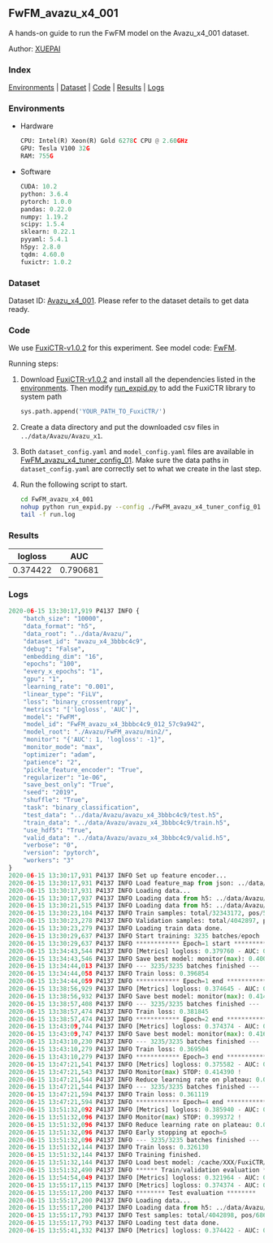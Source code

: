 ## FwFM_avazu_x4_001

A hands-on guide to run the FwFM model on the Avazu_x4_001 dataset.

Author: [XUEPAI](https://github.com/xue-pai)

### Index
[Environments](#Environments) | [Dataset](#Dataset) | [Code](#Code) | [Results](#Results) | [Logs](#Logs)

### Environments
+ Hardware

  ```python
  CPU: Intel(R) Xeon(R) Gold 6278C CPU @ 2.60GHz
  GPU: Tesla V100 32G
  RAM: 755G

  ```

+ Software

  ```python
  CUDA: 10.2
  python: 3.6.4
  pytorch: 1.0.0
  pandas: 0.22.0
  numpy: 1.19.2
  scipy: 1.5.4
  sklearn: 0.22.1
  pyyaml: 5.4.1
  h5py: 2.8.0
  tqdm: 4.60.0
  fuxictr: 1.0.2
  ```

### Dataset
Dataset ID: [Avazu_x4_001](https://github.com/openbenchmark/BARS/blob/master/ctr_prediction/datasets/Avazu/README.md#Avazu_x4_001). Please refer to the dataset details to get data ready.

### Code

We use [FuxiCTR-v1.0.2](fuxictr_url) for this experiment. See model code: [FwFM](https://github.com/xue-pai/FuxiCTR/blob/v1.0.2/fuxictr/pytorch/models/FwFM.py).

Running steps:

1. Download [FuxiCTR-v1.0.2](fuxictr_url) and install all the dependencies listed in the [environments](#environments). Then modify [run_expid.py](./run_expid.py#L5) to add the FuxiCTR library to system path
    
    ```python
    sys.path.append('YOUR_PATH_TO_FuxiCTR/')
    ```

2. Create a data directory and put the downloaded csv files in `../data/Avazu/Avazu_x1`.

3. Both `dataset_config.yaml` and `model_config.yaml` files are available in [FwFM_avazu_x4_tuner_config_01](./FwFM_avazu_x4_tuner_config_01). Make sure the data paths in `dataset_config.yaml` are correctly set to what we create in the last step.

4. Run the following script to start.

    ```bash
    cd FwFM_avazu_x4_001
    nohup python run_expid.py --config ./FwFM_avazu_x4_tuner_config_01 --expid FwFM_avazu_x4_012_3a5f1b67 --gpu 0 > run.log &
    tail -f run.log
    ```

### Results

| logloss | AUC  |
|:--------------------:|:--------------------:|
| 0.374422 | 0.790681  |


### Logs
```python
2020-06-15 13:30:17,919 P4137 INFO {
    "batch_size": "10000",
    "data_format": "h5",
    "data_root": "../data/Avazu/",
    "dataset_id": "avazu_x4_3bbbc4c9",
    "debug": "False",
    "embedding_dim": "16",
    "epochs": "100",
    "every_x_epochs": "1",
    "gpu": "1",
    "learning_rate": "0.001",
    "linear_type": "FiLV",
    "loss": "binary_crossentropy",
    "metrics": "['logloss', 'AUC']",
    "model": "FwFM",
    "model_id": "FwFM_avazu_x4_3bbbc4c9_012_57c9a942",
    "model_root": "./Avazu/FwFM_avazu/min2/",
    "monitor": "{'AUC': 1, 'logloss': -1}",
    "monitor_mode": "max",
    "optimizer": "adam",
    "patience": "2",
    "pickle_feature_encoder": "True",
    "regularizer": "1e-06",
    "save_best_only": "True",
    "seed": "2019",
    "shuffle": "True",
    "task": "binary_classification",
    "test_data": "../data/Avazu/avazu_x4_3bbbc4c9/test.h5",
    "train_data": "../data/Avazu/avazu_x4_3bbbc4c9/train.h5",
    "use_hdf5": "True",
    "valid_data": "../data/Avazu/avazu_x4_3bbbc4c9/valid.h5",
    "verbose": "0",
    "version": "pytorch",
    "workers": "3"
}
2020-06-15 13:30:17,931 P4137 INFO Set up feature encoder...
2020-06-15 13:30:17,931 P4137 INFO Load feature_map from json: ../data/Avazu/avazu_x4_3bbbc4c9/feature_map.json
2020-06-15 13:30:17,931 P4137 INFO Loading data...
2020-06-15 13:30:17,937 P4137 INFO Loading data from h5: ../data/Avazu/avazu_x4_3bbbc4c9/train.h5
2020-06-15 13:30:21,515 P4137 INFO Loading data from h5: ../data/Avazu/avazu_x4_3bbbc4c9/valid.h5
2020-06-15 13:30:23,104 P4137 INFO Train samples: total/32343172, pos/5492052, neg/26851120, ratio/16.98%
2020-06-15 13:30:23,278 P4137 INFO Validation samples: total/4042897, pos/686507, neg/3356390, ratio/16.98%
2020-06-15 13:30:23,279 P4137 INFO Loading train data done.
2020-06-15 13:30:29,637 P4137 INFO Start training: 3235 batches/epoch
2020-06-15 13:30:29,637 P4137 INFO ************ Epoch=1 start ************
2020-06-15 13:34:43,544 P4137 INFO [Metrics] logloss: 0.379760 - AUC: 0.780668
2020-06-15 13:34:43,546 P4137 INFO Save best model: monitor(max): 0.400908
2020-06-15 13:34:44,013 P4137 INFO --- 3235/3235 batches finished ---
2020-06-15 13:34:44,058 P4137 INFO Train loss: 0.396854
2020-06-15 13:34:44,059 P4137 INFO ************ Epoch=1 end ************
2020-06-15 13:38:56,929 P4137 INFO [Metrics] logloss: 0.374645 - AUC: 0.789315
2020-06-15 13:38:56,932 P4137 INFO Save best model: monitor(max): 0.414671
2020-06-15 13:38:57,408 P4137 INFO --- 3235/3235 batches finished ---
2020-06-15 13:38:57,474 P4137 INFO Train loss: 0.381845
2020-06-15 13:38:57,474 P4137 INFO ************ Epoch=2 end ************
2020-06-15 13:43:09,744 P4137 INFO [Metrics] logloss: 0.374374 - AUC: 0.790695
2020-06-15 13:43:09,747 P4137 INFO Save best model: monitor(max): 0.416321
2020-06-15 13:43:10,230 P4137 INFO --- 3235/3235 batches finished ---
2020-06-15 13:43:10,279 P4137 INFO Train loss: 0.369504
2020-06-15 13:43:10,279 P4137 INFO ************ Epoch=3 end ************
2020-06-15 13:47:21,541 P4137 INFO [Metrics] logloss: 0.375582 - AUC: 0.789973
2020-06-15 13:47:21,543 P4137 INFO Monitor(max) STOP: 0.414390 !
2020-06-15 13:47:21,544 P4137 INFO Reduce learning rate on plateau: 0.000100
2020-06-15 13:47:21,544 P4137 INFO --- 3235/3235 batches finished ---
2020-06-15 13:47:21,594 P4137 INFO Train loss: 0.361119
2020-06-15 13:47:21,594 P4137 INFO ************ Epoch=4 end ************
2020-06-15 13:51:32,092 P4137 INFO [Metrics] logloss: 0.385940 - AUC: 0.785312
2020-06-15 13:51:32,096 P4137 INFO Monitor(max) STOP: 0.399372 !
2020-06-15 13:51:32,096 P4137 INFO Reduce learning rate on plateau: 0.000010
2020-06-15 13:51:32,096 P4137 INFO Early stopping at epoch=5
2020-06-15 13:51:32,096 P4137 INFO --- 3235/3235 batches finished ---
2020-06-15 13:51:32,144 P4137 INFO Train loss: 0.326130
2020-06-15 13:51:32,144 P4137 INFO Training finished.
2020-06-15 13:51:32,144 P4137 INFO Load best model: /cache/XXX/FuxiCTR/benchmarks/Avazu/FwFM_avazu/min2/avazu_x4_3bbbc4c9/FwFM_avazu_x4_3bbbc4c9_012_57c9a942_model.ckpt
2020-06-15 13:51:32,490 P4137 INFO ****** Train/validation evaluation ******
2020-06-15 13:54:54,049 P4137 INFO [Metrics] logloss: 0.321964 - AUC: 0.863177
2020-06-15 13:55:17,115 P4137 INFO [Metrics] logloss: 0.374374 - AUC: 0.790695
2020-06-15 13:55:17,200 P4137 INFO ******** Test evaluation ********
2020-06-15 13:55:17,200 P4137 INFO Loading data...
2020-06-15 13:55:17,200 P4137 INFO Loading data from h5: ../data/Avazu/avazu_x4_3bbbc4c9/test.h5
2020-06-15 13:55:17,793 P4137 INFO Test samples: total/4042898, pos/686507, neg/3356391, ratio/16.98%
2020-06-15 13:55:17,793 P4137 INFO Loading test data done.
2020-06-15 13:55:41,332 P4137 INFO [Metrics] logloss: 0.374422 - AUC: 0.790681

```
